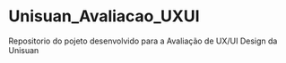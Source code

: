 # Unisuan_Avaliacao_UXUI
Repositorio do pojeto desenvolvido para a Avaliação de UX/UI Design da Unisuan
